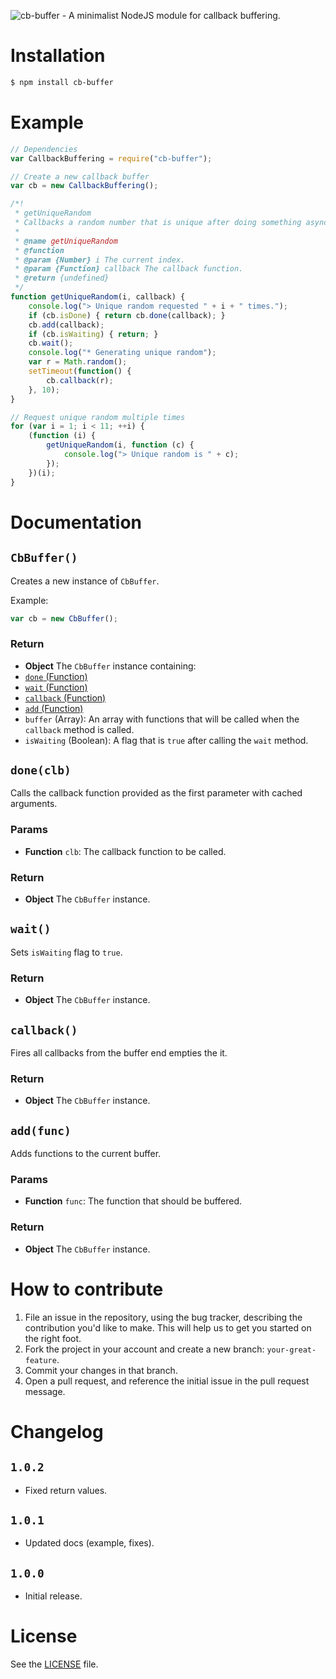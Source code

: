 ![cb-buffer - A minimalist NodeJS module for callback buffering.](http://i.imgur.com/UjN9LfL.png)

# Installation
```sh
$ npm install cb-buffer
```

# Example

```js
// Dependencies
var CallbackBuffering = require("cb-buffer");

// Create a new callback buffer
var cb = new CallbackBuffering();

/*!
 * getUniqueRandom
 * Callbacks a random number that is unique after doing something async.
 *
 * @name getUniqueRandom
 * @function
 * @param {Number} i The current index.
 * @param {Function} callback The callback function.
 * @return {undefined}
 */
function getUniqueRandom(i, callback) {
    console.log("> Unique random requested " + i + " times.");
    if (cb.isDone) { return cb.done(callback); }
    cb.add(callback);
    if (cb.isWaiting) { return; }
    cb.wait();
    console.log("* Generating unique random");
    var r = Math.random();
    setTimeout(function() {
        cb.callback(r);
    }, 10);
}

// Request unique random multiple times
for (var i = 1; i < 11; ++i) {
    (function (i) {
        getUniqueRandom(i, function (c) {
            console.log("> Unique random is " + c);
        });
    })(i);
}
```

# Documentation
## `CbBuffer()`
Creates a new instance of `CbBuffer`.

Example:

```js
var cb = new CbBuffer();
```

### Return
- **Object** The `CbBuffer` instance containing:
 - [`done` (Function)](#doneclb)
 - [`wait` (Function)](#wait)
 - [`callback` (Function)](#callback)
 - [`add` (Function)](#addfunc)
 - `buffer` (Array): An array with functions that will be
   called when the `callback` method is called.
 - `isWaiting` (Boolean): A flag that is `true` after
    calling the `wait` method.

## `done(clb)`
Calls the callback function provided as the first
parameter with cached arguments.

### Params
- **Function** `clb`: The callback function to be called.

### Return
- **Object** The `CbBuffer` instance.

## `wait()`
Sets `isWaiting` flag to `true`.

### Return
- **Object** The `CbBuffer` instance.

## `callback()`
Fires all callbacks from the buffer end empties the it.

### Return
- **Object** The `CbBuffer` instance.

## `add(func)`
Adds functions to the current buffer.

### Params
- **Function** `func`: The function that should be buffered.

### Return
- **Object** The `CbBuffer` instance.

# How to contribute

1. File an issue in the repository, using the bug tracker, describing the
   contribution you'd like to make. This will help us to get you started on the
   right foot.
2. Fork the project in your account and create a new branch:
   `your-great-feature`.
3. Commit your changes in that branch.
4. Open a pull request, and reference the initial issue in the pull request
   message.

# Changelog

## `1.0.2`
 - Fixed return values.

## `1.0.1`
 - Updated docs (example, fixes).

## `1.0.0`
 - Initial release.

# License
See the [LICENSE](./LICENSE) file.
